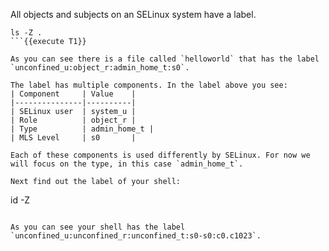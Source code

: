 All objects and subjects on an SELinux system have a label. 

```
ls -Z .
```{{execute T1}}

As you can see there is a file called `helloworld` that has the label `unconfined_u:object_r:admin_home_t:s0`.

The label has multiple components. In the label above you see:
| Component     | Value    | 
|---------------|----------|
| SELinux user  | system_u |
| Role          | object_r |
| Type          | admin_home_t | 
| MLS Level     | s0       |

Each of these components is used differently by SELinux. For now we will focus on the type, in this case `admin_home_t`.

Next find out the label of your shell:
```
id -Z
```{{execute T1}}

As you can see your shell has the label `unconfined_u:unconfined_r:unconfined_t:s0-s0:c0.c1023`.


